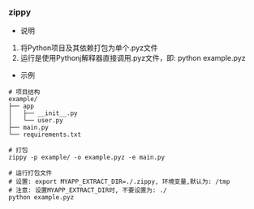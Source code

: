 ### zippy

- 说明
1. 将Python项目及其依赖打包为单个.pyz文件
2. 运行是使用Pythonj解释器直接调用.pyz文件，即: python example.pyz

- 示例
```
# 项目结构
example/
├── app
│   ├── __init__.py
│   └── user.py
├── main.py
└── requirements.txt

# 打包
zippy -p example/ -o example.pyz -e main.py

# 运行打包文件
# 设置: export MYAPP_EXTRACT_DIR=./.zippy, 环境变量,默认为: /tmp
# 注意: 设置MYAPP_EXTRACT_DIR时, 不要设置为: ./
python example.pyz
```